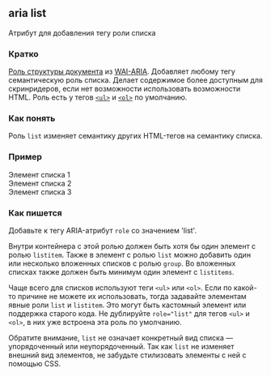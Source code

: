 ## aria list
Атрибут для добавления тегу роли списка

### Кратко
[Роль структуры документа](/a11y/aria-roles/#roli-struktury-dokumenta) из [WAI-ARIA](/a11y/aria-intro/#specifikaciya). Добавляет любому тегу семантическую роль списка. Делает содержимое более доступным для скринридеров, если нет возможности использовать возможности HTML.
Роль есть у тегов [`<ul>`](/html/ul/) и [`<ol>`](/html/ol/) по умолчанию.

### Как понять
Роль `list` изменяет семантику других HTML-тегов на семантику списка.

### Пример

<section role="list">
  <div role="listitem">Элемент списка 1</div>
  <div role="listitem">Элемент списка 2</div>
  <div role="listitem">Элемент списка 3</div>
</section>

### Как пишется

Добавьте к тегу ARIA-атрибут `role` со значением 'list'.

Внутри контейнера с этой ролью должен быть хотя бы один элемент с ролью `listitem`. Также в элемент с ролью `list` можно добавить один или несколько вложенных списков с ролью `group`. Во вложенных списках также должен быть минимум один элемент с `listitems`.

Чаще всего для списков используют теги `<ul>` или `<ol>`. Если по какой-то причине не можете их использовать, тогда задавайте элементам явные роли `list` и `listitem`. Это могут быть кастомный элемент или поддержка старого кода.
Не дублируйте `role="list"` для тегов `<ul>` и `<ol>`, в них уже встроена эта роль по умолчанию.

Обратите внимание, `list` не означает конкретный вид списка — упорядоченный или неупорядоченный. Так как `list` не изменяет внешний вид элементов, не забудьте стилизовать элементы с ней с помощью CSS.
